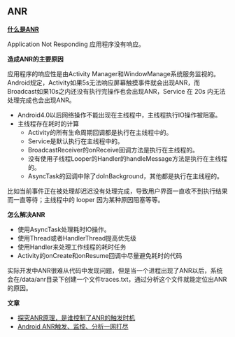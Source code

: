 ## ANR



[**什么是ANR**](https://developer.android.com/topic/performance/vitals/anr)

Application Not Responding 应用程序没有响应。



**造成ANR的主要原因**

应用程序的响应性是由Activity Manager和WindowManage系统服务监视的。Android规定，Activity如果5s无法响应屏幕触摸事件就会出现ANR，而Broadcast如果10s之内还没有执行完操作也会出现ANR，Service 在 20s 内无法处理完成也会出现ANR。

+ Android4.0以后网络操作不能出现在主线程中，主线程执行IO操作被阻塞。
+ 主线程存在耗时的计算
  + Activity的所有生命周期回调都是执行在主线程中的。
  + Service是默认执行在主线程中的。
  + BroadcastReceiver的onReceive回调方法是执行在主线程的。
  + 没有使用子线程Looper的Handler的handleMessage方法是执行在主线程的。
  + AsyncTask的回调中除了doInBackground，其他都是执行在主线程的。

比如当前事件正在被处理却迟迟没有处理完成，导致用户界面一直收不到执行结果而一直等待；主线程中的 looper 因为某种原因阻塞等等。



**怎么解决ANR**

+ 使用AsyncTask处理耗时IO操作。
+ 使用Thread或者HandlerThread提高优先级
+ 使用Handler来处理工作线程的耗时任务
+ Activity的onCreate和onResume回调中尽量避免耗时的代码

实际开发中ANR很难从代码中发现问题，但是当一个进程出现了ANR以后，系统会在/data/anr目录下创建一个文件traces.txt，通过分析这个文件就能定位出ANR的原因。



**文章**

+ [探究ANR原理，是谁控制了ANR的触发时机](https://mp.weixin.qq.com/s/Wiek-NNXA654aqI-oqY2kg)
+ [Android ANR触发、监控、分析一网打尽](https://mp.weixin.qq.com/s/qQAPg0PwefYhScdN5bBPnA)